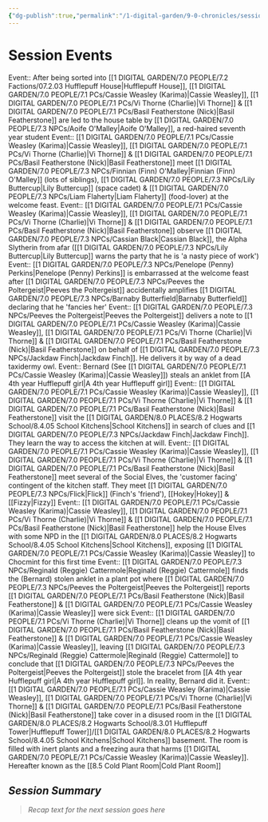 ```yaml
---
{"dg-publish":true,"permalink":"/1-digital-garden/9-0-chronicles/session-1-welcome-to-hogwarts/"}
---
```




# Session Events

Event:: After being sorted into [[1 DIGITAL GARDEN/7.0 PEOPLE/7.2 Factions/07.2.03 Hufflepuff House\|Hufflepuff House]], [[1 DIGITAL GARDEN/7.0 PEOPLE/7.1 PCs/Cassie Weasley (Karima)\|Cassie Weasley]], [[1 DIGITAL GARDEN/7.0 PEOPLE/7.1 PCs/Vi Thorne (Charlie)\|Vi Thorne]] & [[1 DIGITAL GARDEN/7.0 PEOPLE/7.1 PCs/Basil Featherstone (Nick)\|Basil Featherstone]] are led to the house table by [[1 DIGITAL GARDEN/7.0 PEOPLE/7.3 NPCs/Aoife O'Malley\|Aoife O'Malley]], a red-haired seventh year student
Event:: [[1 DIGITAL GARDEN/7.0 PEOPLE/7.1 PCs/Cassie Weasley (Karima)\|Cassie Weasley]], [[1 DIGITAL GARDEN/7.0 PEOPLE/7.1 PCs/Vi Thorne (Charlie)\|Vi Thorne]] & [[1 DIGITAL GARDEN/7.0 PEOPLE/7.1 PCs/Basil Featherstone (Nick)\|Basil Featherstone]] meet [[1 DIGITAL GARDEN/7.0 PEOPLE/7.3 NPCs/Finnian (Finn) O'Malley\|Finnian (Finn) O'Malley]] (lots of siblings), [[1 DIGITAL GARDEN/7.0 PEOPLE/7.3 NPCs/Lily Buttercup\|Lily Buttercup]] (space cadet) & [[1 DIGITAL GARDEN/7.0 PEOPLE/7.3 NPCs/Liam Flaherty\|Liam Flaherty]] (food-lover) at the welcome feast.
Event:: [[1 DIGITAL GARDEN/7.0 PEOPLE/7.1 PCs/Cassie Weasley (Karima)\|Cassie Weasley]], [[1 DIGITAL GARDEN/7.0 PEOPLE/7.1 PCs/Vi Thorne (Charlie)\|Vi Thorne]] & [[1 DIGITAL GARDEN/7.0 PEOPLE/7.1 PCs/Basil Featherstone (Nick)\|Basil Featherstone]] observe [[1 DIGITAL GARDEN/7.0 PEOPLE/7.3 NPCs/Cassian Black\|Cassian Black]], the Alpha Slytherin from afar ([[1 DIGITAL GARDEN/7.0 PEOPLE/7.3 NPCs/Lily Buttercup\|Lily Buttercup]] warns the party that he is 'a nasty piece of work')
Event:: [[1 DIGITAL GARDEN/7.0 PEOPLE/7.3 NPCs/Penelope (Penny) Perkins\|Penelope (Penny) Perkins]] is embarrassed at the welcome feast after [[1 DIGITAL GARDEN/7.0 PEOPLE/7.3 NPCs/Peeves the Poltergeist\|Peeves the Poltergeist]] accidentally amplifies [[1 DIGITAL GARDEN/7.0 PEOPLE/7.3 NPCs/Barnaby Butterfield\|Barnaby Butterfield]] declaring that he 'fancies her'
Event:: [[1 DIGITAL GARDEN/7.0 PEOPLE/7.3 NPCs/Peeves the Poltergeist\|Peeves the Poltergeist]] delivers a note to [[1 DIGITAL GARDEN/7.0 PEOPLE/7.1 PCs/Cassie Weasley (Karima)\|Cassie Weasley]], [[1 DIGITAL GARDEN/7.0 PEOPLE/7.1 PCs/Vi Thorne (Charlie)\|Vi Thorne]] & [[1 DIGITAL GARDEN/7.0 PEOPLE/7.1 PCs/Basil Featherstone (Nick)\|Basil Featherstone]] on behalf of [[1 DIGITAL GARDEN/7.0 PEOPLE/7.3 NPCs/Jackdaw Finch\|Jackdaw Finch]]. He delivers it by way of a dead taxidermy owl. 
Event:: Bernard (See [[1 DIGITAL GARDEN/7.0 PEOPLE/7.1 PCs/Cassie Weasley (Karima)\|Cassie Weasley]]) steals an anklet from [[A 4th year Hufflepuff girl\|A 4th year Hufflepuff girl]]
Event:: [[1 DIGITAL GARDEN/7.0 PEOPLE/7.1 PCs/Cassie Weasley (Karima)\|Cassie Weasley]], [[1 DIGITAL GARDEN/7.0 PEOPLE/7.1 PCs/Vi Thorne (Charlie)\|Vi Thorne]] & [[1 DIGITAL GARDEN/7.0 PEOPLE/7.1 PCs/Basil Featherstone (Nick)\|Basil Featherstone]] visit the [[1 DIGITAL GARDEN/8.0 PLACES/8.2 Hogwarts School/8.4.05 School Kitchens\|School Kitchens]] in search of clues and [[1 DIGITAL GARDEN/7.0 PEOPLE/7.3 NPCs/Jackdaw Finch\|Jackdaw Finch]]. They learn the way to access the kitchen at will.
Event:: [[1 DIGITAL GARDEN/7.0 PEOPLE/7.1 PCs/Cassie Weasley (Karima)\|Cassie Weasley]], [[1 DIGITAL GARDEN/7.0 PEOPLE/7.1 PCs/Vi Thorne (Charlie)\|Vi Thorne]] & [[1 DIGITAL GARDEN/7.0 PEOPLE/7.1 PCs/Basil Featherstone (Nick)\|Basil Featherstone]] meet several of the Social Elves, the 'customer facing' contingent of the kitchen staff. They meet [[1 DIGITAL GARDEN/7.0 PEOPLE/7.3 NPCs/Flick\|Flick]] (Finch's 'friend'), [[Hokey\|Hokey]] & [[Fizzy\|Fizzy]]
Event:: [[1 DIGITAL GARDEN/7.0 PEOPLE/7.1 PCs/Cassie Weasley (Karima)\|Cassie Weasley]], [[1 DIGITAL GARDEN/7.0 PEOPLE/7.1 PCs/Vi Thorne (Charlie)\|Vi Thorne]] & [[1 DIGITAL GARDEN/7.0 PEOPLE/7.1 PCs/Basil Featherstone (Nick)\|Basil Featherstone]] help the House Elves with some NPD in the [[1 DIGITAL GARDEN/8.0 PLACES/8.2 Hogwarts School/8.4.05 School Kitchens\|School Kitchens]], exposing [[1 DIGITAL GARDEN/7.0 PEOPLE/7.1 PCs/Cassie Weasley (Karima)\|Cassie Weasley]] to Chocmint for this first time
Event:: [[1 DIGITAL GARDEN/7.0 PEOPLE/7.3 NPCs/Reginald (Reggie) Cattermole\|Reginald (Reggie) Cattermole]] finds the (Bernard) stolen anklet in a plant pot where [[1 DIGITAL GARDEN/7.0 PEOPLE/7.3 NPCs/Peeves the Poltergeist\|Peeves the Poltergeist]] reports [[1 DIGITAL GARDEN/7.0 PEOPLE/7.1 PCs/Basil Featherstone (Nick)\|Basil Featherstone]] & [[1 DIGITAL GARDEN/7.0 PEOPLE/7.1 PCs/Cassie Weasley (Karima)\|Cassie Weasley]] were sick
Event:: [[1 DIGITAL GARDEN/7.0 PEOPLE/7.1 PCs/Vi Thorne (Charlie)\|Vi Thorne]] cleans up the vomit of [[1 DIGITAL GARDEN/7.0 PEOPLE/7.1 PCs/Basil Featherstone (Nick)\|Basil Featherstone]] & [[1 DIGITAL GARDEN/7.0 PEOPLE/7.1 PCs/Cassie Weasley (Karima)\|Cassie Weasley]], leaving [[1 DIGITAL GARDEN/7.0 PEOPLE/7.3 NPCs/Reginald (Reggie) Cattermole\|Reginald (Reggie) Cattermole]] to conclude that [[1 DIGITAL GARDEN/7.0 PEOPLE/7.3 NPCs/Peeves the Poltergeist\|Peeves the Poltergeist]] stole the bracelet from [[A 4th year Hufflepuff girl\|A 4th year Hufflepuff girl]]. In reality, Bernard did it.
Event:: [[1 DIGITAL GARDEN/7.0 PEOPLE/7.1 PCs/Cassie Weasley (Karima)\|Cassie Weasley]], [[1 DIGITAL GARDEN/7.0 PEOPLE/7.1 PCs/Vi Thorne (Charlie)\|Vi Thorne]] & [[1 DIGITAL GARDEN/7.0 PEOPLE/7.1 PCs/Basil Featherstone (Nick)\|Basil Featherstone]] take cover in a disused room in the [[1 DIGITAL GARDEN/8.0 PLACES/8.2 Hogwarts School/8.3.01 Hufflepuff Tower\|Hufflepuff Tower]]/[[1 DIGITAL GARDEN/8.0 PLACES/8.2 Hogwarts School/8.4.05 School Kitchens\|School Kitchens]] basement. The room is filled with inert plants and a freezing aura that harms [[1 DIGITAL GARDEN/7.0 PEOPLE/7.1 PCs/Cassie Weasley (Karima)\|Cassie Weasley]]. Hereafter known as the [[8.5 Cold Plant Room\|Cold Plant Room]]


## *Session Summary*

> *Recap text for the next session goes here*
